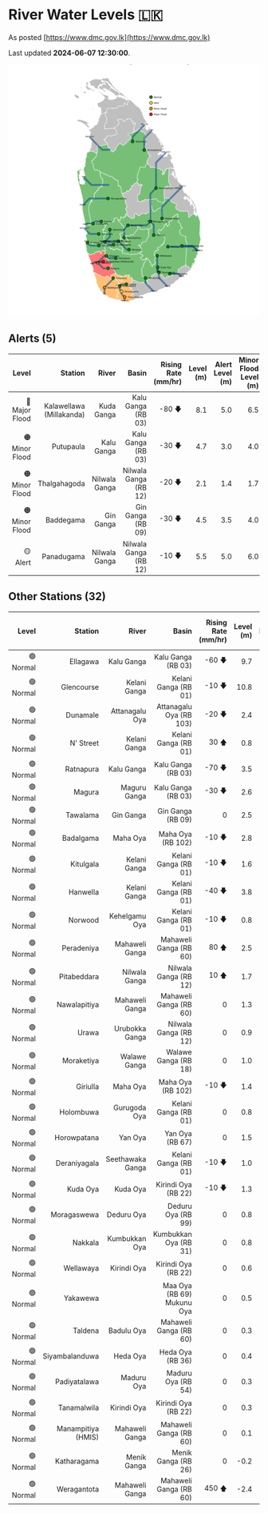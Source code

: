 # River Water Levels :sri_lanka:

As posted [https://www.dmc.gov.lk](https://www.dmc.gov.lk)

Last updated **2024-06-07 12:30:00**.

<div id="river-water-level-map">

![images/river-water-level-map.png](images/river-water-level-map.png)

</div>

## Alerts (5)

| Level | Station | River | Basin | Rising Rate (mm/hr) | Level (m) | Alert Level (m) | Minor Flood Level (m) | Major Flood Level (m) |
| --: | --: | --: | --: | --: | --: | --: | --: | --: |
| 🔴 Major Flood | Kalawellawa (Millakanda) | Kuda Ganga | Kalu Ganga (RB 03) | -80 🡇 | 8.1 | 5.0 | 6.5 | 8.0 |
| 🟠 Minor Flood | Putupaula | Kalu Ganga | Kalu Ganga (RB 03) | -30 🡇 | 4.7 | 3.0 | 4.0 | 5.0 |
| 🟠 Minor Flood | Thalgahagoda | Nilwala Ganga | Nilwala Ganga (RB 12) | -20 🡇 | 2.1 | 1.4 | 1.7 | 2.8 |
| 🟠 Minor Flood | Baddegama | Gin Ganga | Gin Ganga (RB 09) | -30 🡇 | 4.5 | 3.5 | 4.0 | 5.0 |
| 🟡 Alert | Panadugama | Nilwala Ganga | Nilwala Ganga (RB 12) | -10 🡇 | 5.5 | 5.0 | 6.0 | 7.5 |

## Other Stations (32)

| Level | Station | River | Basin | Rising Rate (mm/hr) | Level (m) | Alert Level (m) | Minor Flood Level (m) | Major Flood Level (m) |
| --: | --: | --: | --: | --: | --: | --: | --: | --: |
| 🟢 Normal | Ellagawa | Kalu Ganga | Kalu Ganga (RB 03) | -60 🡇 | 9.7 | 10.0 | 10.7 | 12.2 |
| 🟢 Normal | Glencourse | Kelani Ganga | Kelani Ganga (RB 01) | -10 🡇 | 10.8 | 15.0 | 16.5 | 19.0 |
| 🟢 Normal | Dunamale | Attanagalu Oya | Attanagalu Oya (RB 103) | -20 🡇 | 2.4 | 3.3 | 4.4 | 5.5 |
| 🟢 Normal | N' Street | Kelani Ganga | Kelani Ganga (RB 01) | 30 🡅 | 0.8 | 1.2 | 1.5 | 2.1 |
| 🟢 Normal | Ratnapura | Kalu Ganga | Kalu Ganga (RB 03) | -70 🡇 | 3.5 | 5.2 | 7.5 | 9.5 |
| 🟢 Normal | Magura | Maguru Ganga | Kalu Ganga (RB 03) | -30 🡇 | 2.6 | 4.0 | 6.0 | 7.5 |
| 🟢 Normal | Tawalama | Gin Ganga | Gin Ganga (RB 09) | 0  | 2.5 | 4.0 | 6.0 | 7.5 |
| 🟢 Normal | Badalgama | Maha Oya | Maha Oya (RB 102) | -10 🡇 | 2.8 | 5.0 | 6.2 | 9.6 |
| 🟢 Normal | Kitulgala | Kelani Ganga | Kelani Ganga (RB 01) | -10 🡇 | 1.6 | 3.0 | 4.0 | 6.0 |
| 🟢 Normal | Hanwella | Kelani Ganga | Kelani Ganga (RB 01) | -40 🡇 | 3.8 | 7.0 | 8.0 | 10.0 |
| 🟢 Normal | Norwood | Kehelgamu Oya | Kelani Ganga (RB 01) | -10 🡇 | 0.8 | 1.5 | 3.0 | 4.5 |
| 🟢 Normal | Peradeniya | Mahaweli Ganga | Mahaweli Ganga (RB 60) | 80 🡅 | 2.5 | 5.0 | 7.0 | 9.0 |
| 🟢 Normal | Pitabeddara | Nilwala Ganga | Nilwala Ganga (RB 12) | 10 🡅 | 1.7 | 4.0 | 5.0 | 6.5 |
| 🟢 Normal | Nawalapitiya | Mahaweli Ganga | Mahaweli Ganga (RB 60) | 0  | 1.3 | 3.5 | 5.0 | 6.0 |
| 🟢 Normal | Urawa | Urubokka Ganga | Nilwala Ganga (RB 12) | 0  | 0.9 | 2.5 | 4.0 | 6.0 |
| 🟢 Normal | Moraketiya | Walawe Ganga | Walawe Ganga (RB 18) | 0  | 1.0 | 3.0 | 5.0 | 7.0 |
| 🟢 Normal | Giriulla | Maha Oya | Maha Oya (RB 102) | -10 🡇 | 1.4 | 5.5 | 6.5 | 7.5 |
| 🟢 Normal | Holombuwa | Gurugoda Oya | Kelani Ganga (RB 01) | 0  | 0.8 | 3.0 | 3.4 | 5.0 |
| 🟢 Normal | Horowpatana | Yan Oya | Yan Oya (RB 67) | 0  | 1.5 | 6.0 | 7.5 | 10.5 |
| 🟢 Normal | Deraniyagala | Seethawaka Ganga | Kelani Ganga (RB 01) | -10 🡇 | 1.0 | 4.8 | 5.8 | 6.4 |
| 🟢 Normal | Kuda Oya | Kuda Oya | Kirindi Oya (RB 22) | -10 🡇 | 1.3 | 6.9 | 8.4 | 8.8 |
| 🟢 Normal | Moragaswewa | Deduru Oya | Deduru Oya (RB 99) | 0  | 0.8 | 4.8 | 6.0 | 7.0 |
| 🟢 Normal | Nakkala | Kumbukkan Oya | Kumbukkan Oya (RB 31) | 0  | 0.8 | 5.0 | 6.0 | 7.5 |
| 🟢 Normal | Wellawaya | Kirindi Oya | Kirindi Oya (RB 22) | 0  | 0.6 | 4.4 | 5.4 | 5.9 |
| 🟢 Normal | Yakawewa |  | Maa Oya (RB 69) Mukunu Oya | 0  | 0.5 | 4.0 | 5.0 | 6.0 |
| 🟢 Normal | Taldena | Badulu Oya | Mahaweli Ganga (RB 60) | 0  | 0.3 | 3.0 | 4.0 | 5.0 |
| 🟢 Normal | Siyambalanduwa | Heda Oya | Heda Oya (RB 36) | 0  | 0.4 | 4.5 | 6.0 | 7.0 |
| 🟢 Normal | Padiyatalawa | Maduru Oya | Maduru Oya (RB 54) | 0  | 0.3 | 4.0 | 4.5 | 6.0 |
| 🟢 Normal | Tanamalwila | Kirindi Oya | Kirindi Oya (RB 22) | 0  | 0.3 | 4.0 | 5.0 | 5.5 |
| 🟢 Normal | Manampitiya (HMIS) | Mahaweli Ganga | Mahaweli Ganga (RB 60) | 0  | 0.1 | 3.0 | 4.3 | 6.0 |
| 🟢 Normal | Katharagama | Menik Ganga | Menik Ganga (RB 26) | 0  | -0.2 | 4.0 | 4.6 | 6.5 |
| 🟢 Normal | Weragantota | Mahaweli Ganga | Mahaweli Ganga (RB 60) | 450 🡅 | -2.4 | 5.0 | 6.0 | 8.0 |
